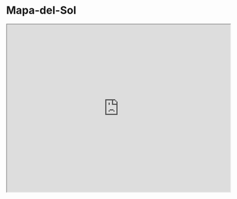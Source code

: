 # Mapa-del-Sol
<!DOCTYPE html>
<html lang="en">
<head>
    <meta charset="UTF-8">
    <meta name="viewport" content="width=device-width, initial-scale=1.0">
    <title>Mapa Interactivo</title>
</head>
<body>
    <iframe src="https://maps.app.goo.gl/howECUjQnfTnyaQj6" width="600" height="450"></iframe>
</body>
</html>
